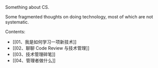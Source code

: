 Something about CS.

Some fragmented thoughts on doing technology, most of which are not systematic.

Contents:
* [[01、我是如何学习一项新技术]]
* [[02、聊聊 Code Review 与技术管理]]
* [[03、技术管理碎笔]]
* [[04、管理者做什么]]